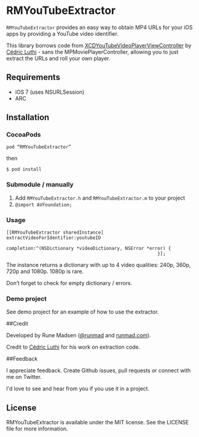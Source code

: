 # RMYouTubeExtractor

`RMYouTubeExtractor` provides an easy way to obtain MP4 URLs for your iOS apps by providing a YouTube video identifier.

This library borrows code from [XCDYouTubeVideoPlayerViewController] by [Cédric Luthi] - sans the MPMoviePlayerController, allowing you to just extract the URLs and roll your own player. 

## Requirements

- iOS 7 (uses NSURLSession)
- ARC

## Installation

### CocoaPods

````
pod “RMYouTubeExtractor”
````

then

````
$ pod install
````

### Submodule / manually

1. Add `RMYouTubeExtractor.h` and `RMYouTubeExtractor.m` to your project
2. `@import AVFoundation;`

### Usage

```objc
[[RMYouTubeExtractor sharedInstance] extractVideoForIdentifier:youtubeID
                                                        completion:^(NSDictionary *videoDictionary, NSError *error) {
                                                        }];
```

The instance returns a dictionary with up to 4 video qualities: 240p, 360p, 720p and 1080p. 1080p is rare.

Don’t forget to check for empty dictionary / errors.

### Demo project

See demo project for an example of how to use the extractor.

##Credit

Developed by Rune Madsen ([@runmad] and [runmad.com]).

Credit to [Cédric Luthi] for his work on extraction code.

##Feedback

I appreciate feedback. Create Github issues, pull requests or connect with me on Twitter.

I'd love to see and hear from you if you use it in a project.

## License

RMYouTubeExtractor is available under the MIT license. See the LICENSE file for more information.

[XCDYouTubeVideoPlayerViewController]: https://github.com/0xced/XCDYouTubeVideoPlayerViewController
[@runmad]: http://www.twitter.com/runmad
[runmad.com]: http://www.runmad.com
[Cédric Luthi]: http://github.com/0xced
